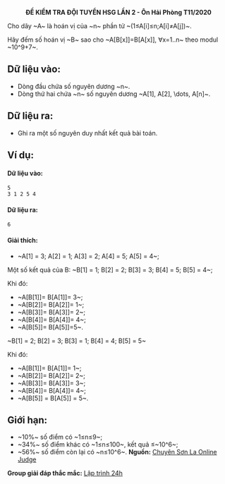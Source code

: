 **<center>ĐỀ KIỂM TRA ĐỘI TUYỂN HSG LẦN 2 - Ôn Hải Phòng T11/2020</center>**

Cho dãy ~A~ là hoán vị của ~n~ phần tử ~(1≤A[i]≤n;A[i]≠A[j])~.

Hãy đếm số hoán vị ~B~ sao cho ~A[B[x]]=B[A[x]], ∀x=1..n~ theo modul ~10^9+7~.

## Dữ liệu vào:
- Dòng đầu chứa số nguyên dương ~n~.
- Dòng thứ hai chứa ~n~ số nguyên dương ~A[1], A[2], \dots, A[n]~.

## Dữ liệu ra:
- Ghi ra một số nguyên duy nhất kết quả bài toán.

## Ví dụ:
#### Dữ liệu vào:
```
5
3 1 2 5 4
```

#### Dữ liệu ra:
```
6
```

#### Giải thích:
- ~A[1] = 3; A[2] = 1; A[3] = 2; A[4] = 5; A[5] = 4~;

Một số kết quả của B:
~B[1] = 1; B[2] = 2; B[3] = 3; B[4] = 5; B[5] = 4~;

Khi đó:

- ~A[B[1]]= B[A[1]]= 3~;
- ~A[B[2]]= B[A[2]]= 1~;
- ~A[B[3]]= B[A[3]]= 2~;
- ~A[B[4]]= B[A[4]]= 4~;
- ~A[B[5]]= B[A[5]]=5~.

~B[1] = 2; B[2] = 3; B[3] = 1; B[4] = 4; B[5] = 5~

Khi đó:
- ~A[B[1]]= B[A[1]]= 1~;
- ~A[B[2]]= B[A[2]]= 2~;
- ~A[B[3]]= B[A[3]]= 3~;
- ~A[B[4]]= B[A[4]]= 4~;
- ~A[B[5]] = B[A[5]] = 5~.

## Giới hạn:
- ~10\%~ số điểm có ~1≤n≤9~;
- ~34\%~ số điểm khác có ~1≤n≤100~, kết quả ≤~10^6~;
- ~56\%~ số điểm còn lại có ~n≤10^6~.
**Nguồn:** [Chuyên Sơn La Online Judge](http://csloj.ddns.net/)

**Group giải đáp thắc mắc:** [Lập trình 24h](https://www.facebook.com/groups/1386904321519984)